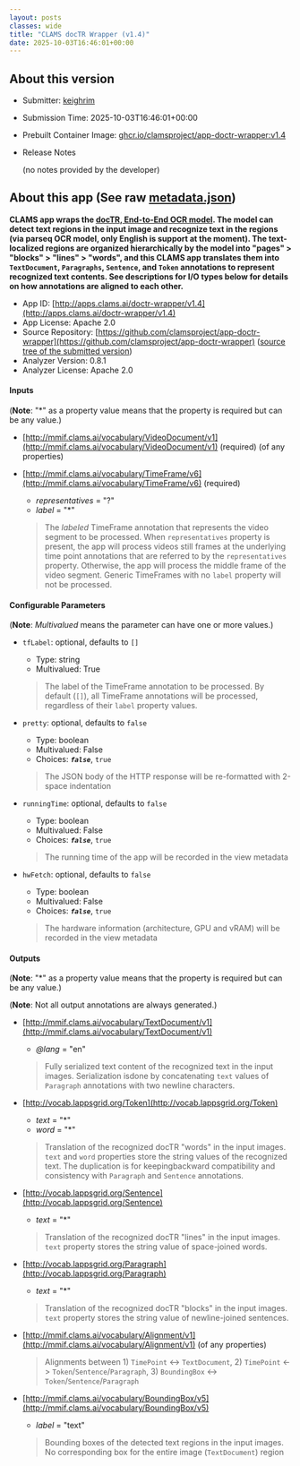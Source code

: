 ```yaml
---
layout: posts
classes: wide
title: "CLAMS docTR Wrapper (v1.4)"
date: 2025-10-03T16:46:01+00:00
---
```

## About this version

- Submitter: [keighrim](https://github.com/keighrim)
- Submission Time: 2025-10-03T16:46:01+00:00
- Prebuilt Container Image: [ghcr.io/clamsproject/app-doctr-wrapper:v1.4](https://github.com/clamsproject/app-doctr-wrapper/pkgs/container/app-doctr-wrapper/v1.4)
- Release Notes

    (no notes provided by the developer)

## About this app (See raw [metadata.json](metadata.json))

**CLAMS app wraps the [docTR, End-to-End OCR model](https://pypi.org/project/python-doctr). The model can detect text regions in the input image and recognize text in the regions (via parseq OCR model, only English is support at the moment). The text-localized regions are organized hierarchically by the model into "pages" > "blocks" > "lines" > "words", and this CLAMS app translates them into `TextDocument`, `Paragraphs`, `Sentence`, and `Token` annotations to represent recognized text contents. See descriptions for I/O types below  for details on how annotations are aligned to each other.**

- App ID: [http://apps.clams.ai/doctr-wrapper/v1.4](http://apps.clams.ai/doctr-wrapper/v1.4)
- App License: Apache 2.0
- Source Repository: [https://github.com/clamsproject/app-doctr-wrapper](https://github.com/clamsproject/app-doctr-wrapper) ([source tree of the submitted version](https://github.com/clamsproject/app-doctr-wrapper/tree/v1.4))
- Analyzer Version: 0.8.1
- Analyzer License: Apache 2.0


#### Inputs
(**Note**: "*" as a property value means that the property is required but can be any value.)

- [http://mmif.clams.ai/vocabulary/VideoDocument/v1](http://mmif.clams.ai/vocabulary/VideoDocument/v1) (required)
(of any properties)

- [http://mmif.clams.ai/vocabulary/TimeFrame/v6](http://mmif.clams.ai/vocabulary/TimeFrame/v6) (required)
    - _representatives_ = "?"
    - _label_ = "*"

    > The _labeled_ TimeFrame annotation that represents the video segment to be processed. When `representatives` property is present, the app will process videos still frames at the underlying time point annotations that are referred to by the `representatives` property. Otherwise, the app will process the middle frame of the video segment. Generic TimeFrames with no `label` property will not be processed.


#### Configurable Parameters
(**Note**: _Multivalued_ means the parameter can have one or more values.)

- `tfLabel`: optional, defaults to `[]`

    - Type: string
    - Multivalued: True


    > The label of the TimeFrame annotation to be processed. By default (`[]`), all TimeFrame annotations will be processed, regardless of their `label` property values.
- `pretty`: optional, defaults to `false`

    - Type: boolean
    - Multivalued: False
    - Choices: **_`false`_**, `true`


    > The JSON body of the HTTP response will be re-formatted with 2-space indentation
- `runningTime`: optional, defaults to `false`

    - Type: boolean
    - Multivalued: False
    - Choices: **_`false`_**, `true`


    > The running time of the app will be recorded in the view metadata
- `hwFetch`: optional, defaults to `false`

    - Type: boolean
    - Multivalued: False
    - Choices: **_`false`_**, `true`


    > The hardware information (architecture, GPU and vRAM) will be recorded in the view metadata


#### Outputs
(**Note**: "*" as a property value means that the property is required but can be any value.)

(**Note**: Not all output annotations are always generated.)

- [http://mmif.clams.ai/vocabulary/TextDocument/v1](http://mmif.clams.ai/vocabulary/TextDocument/v1)
    - _@lang_ = "en"

    > Fully serialized text content of the recognized text in the input images. Serialization isdone by concatenating `text` values of `Paragraph` annotations with two newline characters.
- [http://vocab.lappsgrid.org/Token](http://vocab.lappsgrid.org/Token)
    - _text_ = "*"
    - _word_ = "*"

    > Translation of the recognized docTR "words" in the input images. `text` and `word` properties store the string values of the recognized text. The duplication is for keepingbackward compatibility and consistency with `Paragraph` and `Sentence` annotations.
- [http://vocab.lappsgrid.org/Sentence](http://vocab.lappsgrid.org/Sentence)
    - _text_ = "*"

    > Translation of the recognized docTR "lines" in the input images. `text` property stores the string value of space-joined words.
- [http://vocab.lappsgrid.org/Paragraph](http://vocab.lappsgrid.org/Paragraph)
    - _text_ = "*"

    > Translation of the recognized docTR "blocks" in the input images. `text` property stores the string value of newline-joined sentences.
- [http://mmif.clams.ai/vocabulary/Alignment/v1](http://mmif.clams.ai/vocabulary/Alignment/v1)
(of any properties)

    > Alignments between 1) `TimePoint` <-> `TextDocument`, 2) `TimePoint` <-> `Token`/`Sentence`/`Paragraph`, 3) `BoundingBox` <-> `Token`/`Sentence`/`Paragraph`
- [http://mmif.clams.ai/vocabulary/BoundingBox/v5](http://mmif.clams.ai/vocabulary/BoundingBox/v5)
    - _label_ = "text"

    > Bounding boxes of the detected text regions in the input images. No corresponding box for the entire image (`TextDocument`) region

